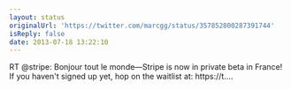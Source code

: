 ```yaml
---
layout: status
originalUrl: 'https://twitter.com/marcgg/status/357852800287391744'
isReply: false
date: 2013-07-18 13:22:10
---
```


RT @stripe: Bonjour tout le monde—Stripe is now in private beta in France! If you haven't signed up yet, hop on the waitlist at: https://t.…
